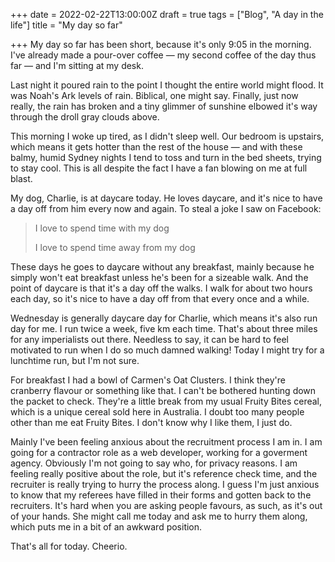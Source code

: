 +++
date = 2022-02-22T13:00:00Z
draft = true
tags = ["Blog", "A day in the life"]
title = "My day so far"

+++
My day so far has been short, because it's only 9:05 in the morning. I've already made a pour-over coffee — my second coffee of the day thus far — and I'm sitting at my desk.

Last night it poured rain to the point I thought the entire world might flood. It was Noah's Ark levels of rain. Biblical, one might say. Finally, just now really, the rain has broken and a tiny glimmer of sunshine elbowed it's way through the droll gray clouds above.

This morning I woke up tired, as I didn't sleep well. Our bedroom is upstairs, which means it gets hotter than the rest of the house — and with these balmy, humid Sydney nights I tend to toss and turn in the bed sheets, trying to stay cool. This is all despite the fact I have a fan blowing on me at full blast.

My dog, Charlie, is at daycare today. He loves daycare, and it's nice to have a day off from him every now and again. To steal a joke I saw on Facebook:

> I love to spend time with my dog
>
> I love to spend time away from my dog

These days he goes to daycare without any breakfast, mainly because he simply won't eat breakfast unless he's been for a sizeable walk. And the point of daycare is that it's a day off the walks. I walk for about two hours each day, so it's nice to have a day off from that every once and a while.

Wednesday is generally daycare day for Charlie, which means it's also run day for me. I run twice a week, five km each time. That's about three miles for any imperialists out there. Needless to say, it can be hard to feel motivated to run when I do so much damned walking! Today I might try for a lunchtime run, but I'm not sure.

For breakfast I had a bowl of Carmen's Oat Clusters. I think they're cranberry flavour or something like that. I can't be bothered hunting down the packet to check. They're a little break from my usual Fruity Bites cereal, which is a unique cereal sold here in Australia. I doubt too many people other than me eat Fruity Bites. I don't know why I like them, I just do.

Mainly I've been feeling anxious about the recruitment process I am in. I am going for a contractor role as a web developer, working for a goverment agency. Obviously I'm not going to say who, for privacy reasons. I am feeling really positive about the role, but it's reference check time, and the recruiter is really trying to hurry the process along. I guess I'm just anxious to know that my referees have filled in their forms and gotten back to the recruiters. It's hard when you are asking people favours, as such, as it's out of your hands. She might call me today and ask me to hurry them along, which puts me in a bit of an awkward position.

That's all for today. Cheerio.